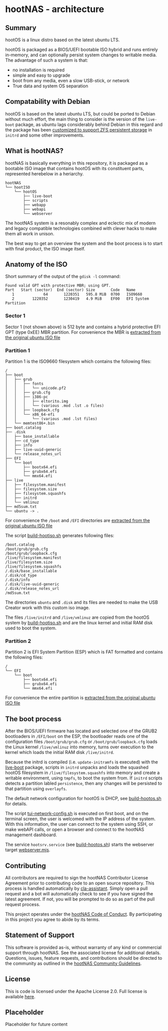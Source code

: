# hootNAS - architecture

## Summary
hootOS is a linux distro based on the latest ubuntu LTS.

hootOS is packaged as a BIOS/UEFI bootable ISO hybrid and runs entirely 
in-memory, and can optionally persist system changes to writable media. 
The advantage of such a system is that: 

* no installation is required
* simple and easy to upgrade
* boot from any media, even a slow USB-stick, or network
* True data and system OS separation 

## Compatability with Debian

hootOS is based on the latest ubuntu LTS, but could be ported to Debian without 
much effort, the main thing to consider is the version of the `live-boot` 
package, as ubuntu lags considerably behind Debian in this regard and the 
package has been 
[customized to support ZFS persistent storage](/live-boot/README.md) in `initrd` 
and some other improvements.

## What is hootNAS?
hootNAS is basically everything in this repository, it is packaged as a
bootable ISO image that contains hootOS with its constituent parts, represented 
herebelow in a heriarchy.

```
hootNAS
└── hootISO
    └── hootOS
        ├── live-boot
        ├── scripts
        ├── webapp
        ├── webapi
        └── webserver
```

The hootNAS system is a resonably complex and eclectic mix of modern and
legacy compatible technologies combined with clever hacks to make them all 
work in unison. 

The best way to get an overview the system and the boot process is to start 
with final product, the ISO image itself.

## Anatomy of the ISO
Short summary of the output of the `gdisk -l` command:
```
Found valid GPT with protective MBR; using GPT.
Part   Start (sector)  End (sector) Size       Code   Name
   1             64       1220351   595.8 MiB  0700   ISO9660
   2        1220352       1230419   4.9 MiB    EF00   EFI System Partition
```

### Sector 1
Sector 1 (not shown above) is 512 byte and contains a hybrid protective 
EFI GPT (type 0xEE) MBR partition. For convenience the MBR is 
[extracted from the original ubuntu ISO file](/hoot-os/assets/README.md)

### Partition 1
Partition 1 is the ISO9660 filesystem which contains the following files:
```
/
├── boot
│   ├── grub
│   │   ├── fonts
│   │   │   └── unicode.pf2
│   │   ├── grub.cfg
│   │   ├── i386-pc
│   │   │   ├── eltorito.img
│   │   │   └── (various .mod .lst .o files)
│   │   ├── loopback.cfg
│   │   └── x86_64-efi
│   │       └── (various .mod .lst files)
│   └── memtest86+.bin
├── boot.catalog
├── .disk
│   ├── base_installable
│   ├── cd_type
│   ├── info
│   ├── live-uuid-generic
│   └── release_notes_url
├── EFI
│   └── boot
│       ├── bootx64.efi
│       ├── grubx64.efi
│       └── mmx64.efi
├── live
│   ├── filesystem.manifest
│   ├── filesystem.size
│   ├── filesystem.squashfs
│   ├── initrd
│   └── vmlinuz
├── md5sum.txt
└── ubuntu -> .
```
For convenience the `/boot` and `/EFI` directories are 
[extracted from the original ubuntu ISO file](/hoot-os/assets/README.md)

The script [build-hootiso.sh](/hoot-os/build-hootiso.sh) generates following 
files:
```
/boot.catalog 
/boot/grub/grub.cfg
/boot/grub/loopback.cfg
/live/filesystem.manifest
/live/filesystem.size
/live/filesystem.squashfs
/.disk/base_installable
/.disk/cd_type
/.disk/info
/.disk/live-uuid-generic
/.disk/release_notes_url
/md5sum.txt
```
The directories `ubuntu` and `.disk` and its files are needed to make the USB 
Creator work with this custom iso image. 

The files `/live/initrd` and `/live/vmlinuz` are copied from the hootOS 
system by [build-hootiso.sh](/hoot-os/build-hootiso.sh) and are the
linux kernel and initial RAM disk used to boot the system.

### Partition 2
Partition 2 is EFI System Partition (ESP) which is FAT formatted and contains 
the following files:
```
/
└── EFI
    └── boot
        ├── bootx64.efi
        ├── grubx64.efi
        └── mmx64.efi
```

For convenience the entire partition is 
[extracted from the original ubuntu ISO file](/hoot-os/assets/README.md)

## The boot process
After the BIOS/UEFI firmware has located and selected one of the GRUB2 
bootloaders in `/EFI/boot` on the ESP, the bootloader reads one of the 
configuration files `/boot/grub/grub.cfg` or `/boot/grub/loopback.cfg` loads 
the Linux kernel `/live/vmlinuz` into memory, turns over execution to the 
kernel which loads the initial RAM disk `/live/initrd`. 

Because the initrd is compiled (i.e. `update-initramfs` is executed) with the 
[live-boot](/live-boot/README.md) package, scripts in `initrd` unpacks and 
loads the squashed hootOS filesystem in `/live/filesystem.squashfs` into memory 
and create a writable environment, using `tmpfs`, to boot the system from. If 
`initrd` scripts detects a partition labled `persistence`, then any changes 
will be persisted to that partition using `overlayfs`.

The default network configuration for hootOS is DHCP, see 
[build-hootos.sh](/hoot-os/build-hootos.sh) for details.

The script [tui-network-config.sh](/scripts/tui-network-config.sh) is executed 
on first boot, 
and on the terminal screen, the user is welcomed with the IP address of the 
system. With this information, the user can connect to the system using SSH, 
or make webAPI calls, or open a browser and connect to the hootNAS management 
dashboard.

The service `hootsrv.service` (see [build-hootos.sh](/hoot-os/build-hootos.sh)) 
starts the webserver target [webserver.mjs](/webserver/webserver.mjs).

## Contributing

All contributors are required to sign the hootNAS Contributor License Agreement 
prior to contributing code to an open source repository. This process is 
handled automatically by [cla-assistant](https://cla-assistant.io/). 
Simply open a pull request and a bot will automatically check to see if you 
have signed the latest agreement. If not, you will be prompted to do so as part 
of the pull request process. 

This project operates under the [hootNAS Code of Conduct](#placeholder). By 
participating in this project you agree to abide by its terms. 

## Statement of Support

This software is provided as-is, without warranty of any kind or commercial 
support through hootNAS. See the associated license for additional details. 
Questions, issues, feature requests, and contributions should be directed to 
the community as outlined in the [hootNAS Community Guidelines](#placeholder).

## License

This is code is licensed under the Apache License 2.0. Full license is 
available [here](/LICENSE).

## Placeholder

Placeholder for future content